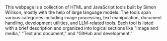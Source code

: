 This webpage is a collection of HTML and JavaScript tools built by Simon Willison, mostly with the help of large language models. The tools span various categories including image processing, text manipulation, document handling, development utilities, and LLM-related tools. Each tool is listed with a brief description and organized into logical sections like "Image and media," "Text and document," and "GitHub and development."

<!-- Generated from commit: 0598049edbe8b8b965473d0e5fd8af0dc327eaab -->
